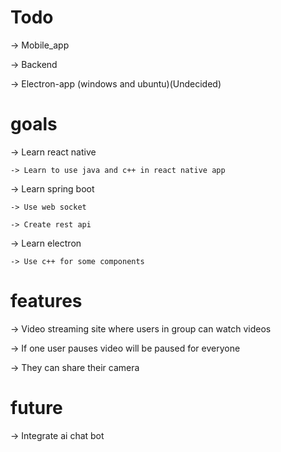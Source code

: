 # Todo
-> Mobile_app

-> Backend 

-> Electron-app (windows and ubuntu)(Undecided)

# goals
-> Learn react native

	-> Learn to use java and c++ in react native app

-> Learn spring boot

	-> Use web socket

	-> Create rest api

-> Learn electron

	-> Use c++ for some components

# features
-> Video streaming site where users in group can watch videos

-> If one user pauses video will be paused for everyone

-> They can share their camera

# future
-> Integrate ai chat bot